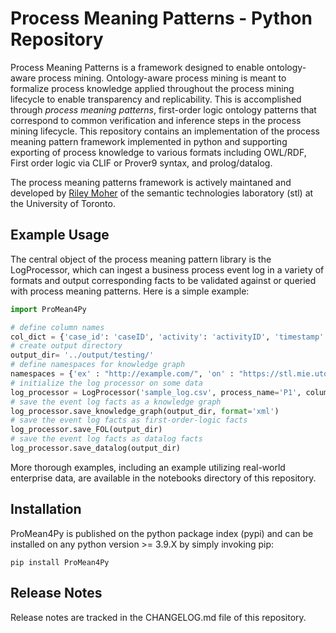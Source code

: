 # Process Meaning Patterns - Python Repository

Process Meaning Patterns is a framework designed to enable ontology-aware process mining. Ontology-aware process mining is meant to formalize process knowledge applied throughout the process mining lifecycle to enable transparency and replicability. This is accomplished through *process meaning patterns*, first-order logic ontology patterns that correspond to common verification and inference steps in the process mining lifecycle. This repository contains an implementation of the process meaning pattern framework implemented in python and supporting exporting of process knowledge to various formats including OWL/RDF, First order logic via CLIF or Prover9 syntax, and prolog/datalog. 

The process meaning patterns framework is actively maintaned and developed by [Riley Moher](https://riley-momo.github.io/) of the semantic technologies laboratory (stl) at the University of Toronto.

## Example Usage

The central object of the process meaning pattern library is the LogProcessor, which can ingest a business process event log in a variety of formats and output corresponding facts to be validated against or queried with process meaning patterns. Here is a simple example:

```python
import ProMean4Py

# define column names
col_dict = {'case_id': 'caseID', 'activity': 'activityID', 'timestamp': 'timestamp', 'resource': 'resourceID', 'event_id' : 'eventID'}
# create output directory
output_dir= '../output/testing/'
# define namespaces for knowledge graph
namespaces = {'ex' : "http://example.com/", 'on' : "https://stl.mie.utoronto.ca/ontologies/spm/"}
# initialize the log processor on some data
log_processor = LogProcessor('sample_log.csv', process_name='P1', column_dict=col_dict, prefixes=namespaces)
# save the event log facts as a knowledge graph
log_processor.save_knowledge_graph(output_dir, format='xml')
# save the event log facts as first-order-logic facts
log_processor.save_FOL(output_dir)
# save the event log facts as datalog facts
log_processor.save_datalog(output_dir)

```


More thorough examples, including an example utilizing real-world enterprise data, are available in the notebooks directory of this repository.


## Installation

ProMean4Py is published on the python package index (pypi) and can be installed on any python version >= 3.9.X by simply invoking pip:

`pip install ProMean4Py`

## Release Notes

Release notes are tracked in the CHANGELOG.md file of this repository.